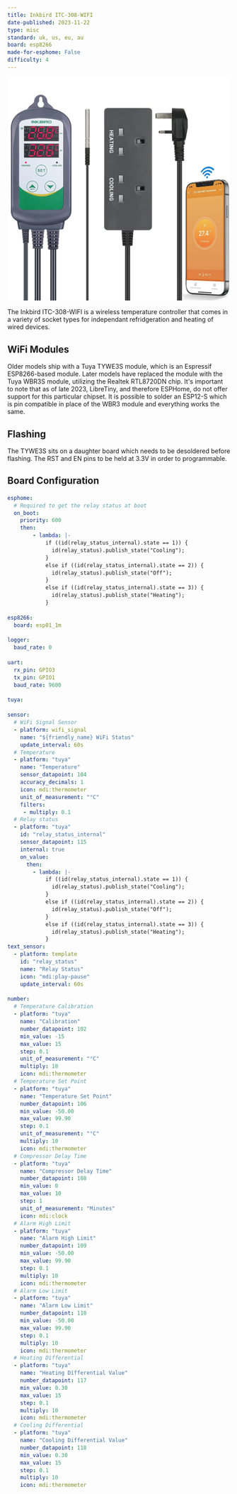 ```yaml
---
title: Inkbird ITC-308-WIFI
date-published: 2023-11-22
type: misc
standard: uk, us, eu, au
board: esp8266
made-for-esphome: False
difficulty: 4
---
```


![Inkbird ITC-308-WIFI](Inkbird-ITC-308-WIFI.png "Inkbird ITC-308-WIFI")

The Inkbird ITC-308-WIFI is a wireless temperature controller that comes in a variety of socket types for independant
refridgeration and heating of wired devices.

## WiFi Modules

Older models ship with a Tuya TYWE3S module, which is an Espressif ESP8266-based module. Later models have replaced the
module with the Tuya WBR3S module, utilizing the Realtek RTL8720DN chip. It's important to note that as of late 2023,
LibreTiny, and therefore ESPHome, do not offer support for this particular chipset.  It is possible to solder an ESP12-S
which is pin compatible in place of the WBR3 module and everything works the same.

## Flashing

The TYWE3S sits on a daughter board which needs to be desoldered before flashing.  The RST and EN pins to be held at
3.3V in order to programmable.

## Board Configuration

```yaml
esphome:
  # Required to get the relay status at boot
  on_boot:
    priority: 600
    then:
        - lambda: |-
            if ((id(relay_status_internal).state == 1)) {
              id(relay_status).publish_state("Cooling");
            }
            else if ((id(relay_status_internal).state == 2)) {
              id(relay_status).publish_state("Off");
            }
            else if ((id(relay_status_internal).state == 3)) {
              id(relay_status).publish_state("Heating");
            }

esp8266:
  board: esp01_1m

logger:
  baud_rate: 0

uart:
  rx_pin: GPIO3
  tx_pin: GPIO1
  baud_rate: 9600

tuya:

sensor:
  # WiFi Signal Sensor
  - platform: wifi_signal
    name: "${friendly_name} WiFi Status"
    update_interval: 60s
  # Temperature
  - platform: "tuya"
    name: "Temperature"
    sensor_datapoint: 104
    accuracy_decimals: 1
    icon: mdi:thermometer
    unit_of_measurement: "°C"
    filters:
     - multiply: 0.1
  # Relay status
  - platform: "tuya"
    id: "relay_status_internal"
    sensor_datapoint: 115
    internal: true
    on_value:
      then:
        - lambda: |-
            if ((id(relay_status_internal).state == 1)) {
              id(relay_status).publish_state("Cooling");
            }
            else if ((id(relay_status_internal).state == 2)) {
              id(relay_status).publish_state("Off");
            }
            else if ((id(relay_status_internal).state == 3)) {
              id(relay_status).publish_state("Heating");
            }
text_sensor:
  - platform: template
    id: "relay_status"
    name: "Relay Status"
    icon: "mdi:play-pause"
    update_interval: 60s

number:
  # Temperature Calibration
  - platform: "tuya"
    name: "Calibration"
    number_datapoint: 102
    min_value: -15
    max_value: 15
    step: 0.1
    unit_of_measurement: "°C"
    multiply: 10
    icon: mdi:thermometer
  # Temperature Set Point
  - platform: "tuya"
    name: "Temperature Set Point"
    number_datapoint: 106
    min_value: -50.00
    max_value: 99.90
    step: 0.1
    unit_of_measurement: "°C"
    multiply: 10
    icon: mdi:thermometer
  # Compressor Delay Time
  - platform: "tuya"
    name: "Compressor Delay Time"
    number_datapoint: 108
    min_value: 0
    max_value: 10
    step: 1
    unit_of_measurement: "Minutes"
    icon: mdi:clock
  # Alarm High Limit
  - platform: "tuya"
    name: "Alarm High Limit"
    number_datapoint: 109
    min_value: -50.00
    max_value: 99.90
    step: 0.1
    multiply: 10
    icon: mdi:thermometer
  # Alarm Low Limit
  - platform: "tuya"
    name: "Alarm Low Limit"
    number_datapoint: 110
    min_value: -50.00
    max_value: 99.90
    step: 0.1
    multiply: 10
    icon: mdi:thermometer
  # Heating Differential
  - platform: "tuya"
    name: "Heating Differential Value"
    number_datapoint: 117
    min_value: 0.30
    max_value: 15
    step: 0.1
    multiply: 10
    icon: mdi:thermometer
  # Cooling Differential
  - platform: "tuya"
    name: "Cooling Differential Value"
    number_datapoint: 118
    min_value: 0.30
    max_value: 15
    step: 0.1
    multiply: 10
    icon: mdi:thermometer
